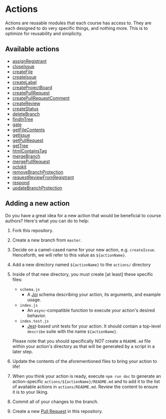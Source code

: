 # Actions

Actions are reusable modules that each course has access to. They are each designed to do very specific things, and nothing more. This is to optimize for reusability and simplicity.

## Available actions

<!-- START_ACTIONS_LIST -->
- [assignRegistrant](./assignRegistrant)
- [closeIssue](./closeIssue)
- [createFile](./createFile)
- [createIssue](./createIssue)
- [createLabel](./createLabel)
- [createProjectBoard](./createProjectBoard)
- [createPullRequest](./createPullRequest)
- [createPullRequestComment](./createPullRequestComment)
- [createReview](./createReview)
- [createStatus](./createStatus)
- [deleteBranch](./deleteBranch)
- [findInTree](./findInTree)
- [gate](./gate)
- [getFileContents](./getFileContents)
- [getIssue](./getIssue)
- [getPullRequest](./getPullRequest)
- [getTree](./getTree)
- [htmlContainsTag](./htmlContainsTag)
- [mergeBranch](./mergeBranch)
- [mergePullRequest](./mergePullRequest)
- [octokit](./octokit)
- [removeBranchProtection](./removeBranchProtection)
- [requestReviewFromRegistrant](./requestReviewFromRegistrant)
- [respond](./respond)
- [updateBranchProtection](./updateBranchProtection)

<!-- END_ACTIONS_LIST -->

## Adding a new action

Do you have a great idea for a new action that would be beneficial to course authors?
Here's what you can do to help:

1. Fork this repository.
2. Create a new branch from `master`.
3. Decide on a camel-cased name for your new action, e.g. `createIssue`.
  Henceforth, we will refer to this value as `${actionName}`.
4. Add a new directory named `${actionName}` to the `actions/` directory
5. Inside of that new directory, you must create [at least] these specific files:
    - `schema.js`
        - A [Joi](https://github.com/hapijs/joi) schema describing your action, its arguments, and example usage.
    - `index.js`
        - An `async`-compatible function to execute your action's desired behavior.
    - `index.test.js`
        - [Jest](https://jestjs.io/)-based unit tests for your action.
          It should contain a top-level `describe` suite with the name `${actionName}`.

    Please note that you should specifically _NOT_ create a `README.md` file within your
    action's directory as that will be generated by a script in a later step.

6. Update the contents of the aforementioned files to bring your action to life!
7. When you think your action is ready, execute `npm run doc` to generate an action-specific `actions/${actionName}/README.md` and to add it to the list of available actions in `actions/README.md`. Review the content to ensure it is to your liking.
8. Commit all of your changes to the branch.
9. Create a new [Pull Request](https://github.com/github/learning-lab-components/pulls) in this repository.
